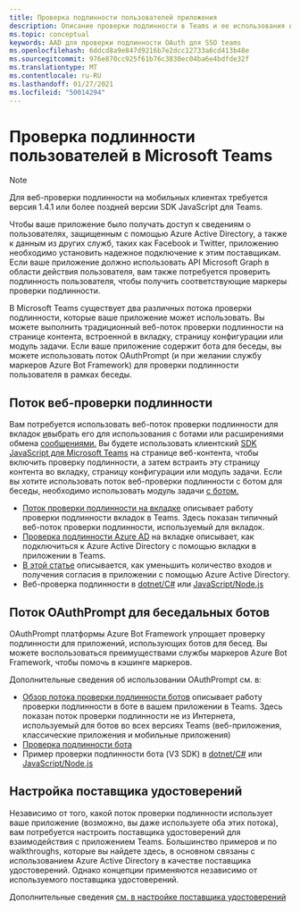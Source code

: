 ```yaml
---
title: Проверка подлинности пользователей приложения
description: Описание проверки подлинности в Teams и ее использования в приложениях
ms.topic: conceptual
keywords: AAD для проверки подлинности OAuth для SSO teams
ms.openlocfilehash: 6ddcd8a9e847d9216b7e2dcc12733a6cd413b48e
ms.sourcegitcommit: 976e870cc925f61b76c3830ec04ba6e4bdfde32f
ms.translationtype: MT
ms.contentlocale: ru-RU
ms.lasthandoff: 01/27/2021
ms.locfileid: "50014294"
---
```

# <a name="authenticating-users-in-microsoft-teams"></a>Проверка подлинности пользователей в Microsoft Teams

> [!Note]
> Для веб-проверки подлинности на мобильных клиентах требуется версия 1.4.1 или более поздней версии SDK JavaScript для Teams.

Чтобы ваше приложение было получать доступ к сведениям о пользователях, защищенным с помощью Azure Active Directory, а также к данным из других служб, таких как Facebook и Twitter, приложению необходимо установить надежное подключение к этим поставщикам. Если ваше приложение должно использовать API Microsoft Graph в области действия пользователя, вам также потребуется проверить подлинность пользователя, чтобы получить соответствующие маркеры проверки подлинности.

В Microsoft Teams существует два различных потока проверки подлинности, которые ваше приложение может использовать. Вы можете выполнить традиционный веб-поток [](~/tabs/how-to/create-tab-pages/content-page.md) проверки подлинности на странице контента, встроенной в вкладку, страницу конфигурации или модуль задачи. Если ваше приложение содержит бота для беседы, вы можете использовать поток OAuthPrompt (и при желании службу маркеров Azure Bot Framework) для проверки подлинности пользователя в рамках беседы.

## <a name="web-based-authentication-flow"></a>Поток веб-проверки подлинности

Вам потребуется использовать веб-поток проверки подлинности для вкладок [и](~/tabs/what-are-tabs.md)выбрать [](~/bots/what-are-bots.md) его для использования с ботами или расширениями обмена [сообщениями.](~/messaging-extensions/what-are-messaging-extensions.md) Вы будете использовать клиентский [SDK JavaScript для Microsoft Teams](/javascript/api/overview/msteams-client) на странице веб-контента, чтобы включить проверку подлинности, а затем встраить эту страницу контента во вкладку, страницу конфигурации или модуль задачи. Если вы хотите использовать поток веб-проверки подлинности с ботом для беседы, необходимо использовать модуль задачи [с ботом.](~/task-modules-and-cards/task-modules/task-modules-bots.md)

* [Поток проверки подлинности на вкладке](~/tabs/how-to/authentication/auth-flow-tab.md) описывает работу проверки подлинности вкладок в Teams. Здесь показан типичный веб-поток проверки подлинности, используемый для вкладок.
* [Проверка подлинности Azure AD](~/tabs/how-to/authentication/auth-tab-AAD.md) на вкладке описывает, как подключиться к Azure Active Directory с помощью вкладки в приложении в Teams.
* [В этой статье](~/tabs/how-to/authentication/auth-silent-AAD.md) описывается, как уменьшить количество входов и получения согласия в приложении с помощью Azure Active Directory.
* Веб-проверка подлинности в [dotnet/C#](https://github.com/OfficeDev/microsoft-teams-sample-complete-csharp) или [JavaScript/Node.js](https://github.com/OfficeDev/microsoft-teams-sample-complete-node)

## <a name="the-oauthprompt-flow-for-conversational-bots"></a>Поток OAuthPrompt для беседальных ботов

OAuthPrompt платформы Azure Bot Framework упрощает проверку подлинности для приложений, использующих ботов для бесед. Вы можете воспользоваться преимуществами службы маркеров Azure Bot Framework, чтобы помочь в кэшинге маркеров.

Дополнительные сведения об использовании OAuthPrompt см. в:

* [Обзор потока проверки подлинности ботов](~/bots/how-to/authentication/auth-flow-bot.md) описывает работу проверки подлинности в боте в вашем приложении в Teams. Здесь показан поток проверки подлинности не из Интернета, используемый для ботов во всех версиях Teams (веб-приложения, классические приложения и мобильные приложения)
* [Проверка подлинности бота](~/bots/how-to/authentication/add-authentication.md)
* Пример проверки подлинности бота (V3 SDK) в [dotnet/C#](https://github.com/microsoft/BotBuilder-Samples/tree/master/samples/csharp_dotnetcore/46.teams-auth) или [JavaScript/Node.js](https://github.com/microsoft/BotBuilder-Samples/tree/master/samples/javascript_nodejs/46.teams-auth)

## <a name="configure-your-identity-provider"></a>Настройка поставщика удостоверений

Независимо от того, какой поток проверки подлинности использует ваше приложение (возможно, вы даже используете оба этих потока), вам потребуется настроить поставщика удостоверений для взаимодействия с приложением Teams. Большинство примеров и по walkthroughs, которые вы найдете здесь, в основном связаны с использованием Azure Active Directory в качестве поставщика удостоверений. Однако концепции применяются независимо от используемого поставщика удостоверений.

Дополнительные сведения [см. в настройке поставщика удостоверений](~/concepts/authentication/configure-identity-provider.md)
